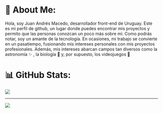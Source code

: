 # 💫 About Me:
Hola, soy Juan Andrés Macedo, desarrollador front-end de Uruguay. Este es mi perfil de github, un lugar donde puedes encontrar mis proyectos y permito que las personas conozcan un poco más sobre mí. Como podrás notar, soy un amante de la tecnología. En ocasiones, mi trabajo se convierte en un pasatiempo, fusionando mis intereses personales con mis proyectos profesionales. Además, mis intereses abarcan campos tan diversos como la astronomía ✨ , la biología 🌱 y, por supuesto, los videojuegos 👾

# 📊 GitHub Stats:
![](https://github-readme-stats.vercel.app/api/top-langs/?username=JuanAndresMacedo&theme=dark&hide_border=false&include_all_commits=false&count_private=false&layout=compact)

---
[![](https://visitcount.itsvg.in/api?id=JuanAndresMacedo&icon=0&color=0)](https://visitcount.itsvg.in)

<!-- Proudly created with GPRM ( https://gprm.itsvg.in ) -->
